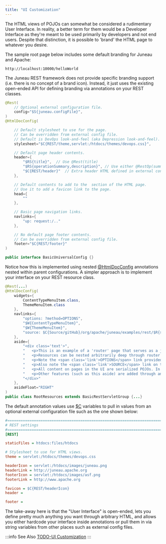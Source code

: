 ```yaml
---
title: "UI Customization"
---
```


The HTML views of POJOs can somewhat be considered a rudimentary User Interface.
In reality, a better term for them would be a Developer Interface as they're meant to be used primarily by developers
and not end users.
Despite that distinction, it is possible to 'brand' the HTML page to whatever you desire.

The sample root page below includes some default branding for Juneau and Apache:

```text
http://localhost:10000/helloWorld
```

The Juneau REST framework does not provide specific branding support (i.e. there is no concept of a brand icon).
Instead, it just uses the existing open-ended API for defining branding via annotations on your REST classes.

```java
@Rest(
    // Optional external configuration file.
    config="$S{juneau.configFile}",
)
@HtmlDocConfig(

    // Default stylesheet to use for the page.
    // Can be overridden from external config file.
    // Default is DevOps look-and-feel (aka Depression look-and-feel).
    stylesheet="$C{REST/theme,servlet:/htdocs/themes/devops.css}",

    // Default page header contents.
    header={
        "$RS{title}",  // Use @Rest(title)
        "$RS{operationSummary,description}", // Use either @RestOp(summary) or @Rest(description)
        "$C{REST/header}"  // Extra header HTML defined in external config file.
    },

    // Default contents to add to the  section of the HTML page.
    // Use it to add a favicon link to the page.
    head={
        ""
    },

    // Basic page navigation links.
    navlinks={
        "up: request:/.."
    },

    // No default page footer contents.
    // Can be overridden from external config file.
    footer="$C{REST/footer}"
)

public interface BasicUniversalConfig {}
```

Notice how this is implemented using nested [@HtmlDocConfig]({{API_DOCS}}/org/apache/juneau/html/annotation/HtmlDocConfig.html) annotations nested within parent configurations.
A simpler approach is to implement your interface on your REST resource class.

```java
@Rest(...)
@HtmlDocConfig(
    widgets={
        ContentTypeMenuItem.class,
        ThemeMenuItem.class
    },
    navlinks={
        "options: ?method=OPTIONS",
        "$W{ContentTypeMenuItem}",
        "$W{ThemeMenuItem}",
        "source: $C{Source/gitHub}/org/apache/juneau/examples/rest/$R{servletClassSimple}.java"
    },
    aside={
        "<div class='text'>",
        "	<p>This is an example of a 'router' page that serves as a jumping-off point to child resources.</p>",
        "	<p>Resources can be nested arbitrarily deep through router pages.</p>",
        "	<p>Note the <span class='link'>OPTIONS</span> link provided that lets you see the generated swagger doc for this page.</p>",
        "	<p>Also note the <span class='link'>SOURCE</span> link on these pages to view the source code for the page.</p>",
        "	<p>All content on pages in the UI are serialized POJOs. In this case, it's a serialized array of beans with 2 properties, 'name' and 'description'.</p>",
        "	<p>Other features (such as this aside) are added through annotations.</p>",
        "</div>"
    },
    asideFloat="RIGHT"
)
public class RootResources extends BasicRestServletGroup {...}
```

The default annotation values use [$C]({{API_DOCS}}/org/apache/juneau/config/vars/ConfigVar.html) variables to pull in
values from an optional external configuration file such as the one shown below:
```ini
#=======================================================================================================================
# REST settings
#=======================================================================================================================
[REST]

staticFiles = htdocs:files/htdocs

# Stylesheet to use for HTML views.
theme = servlet:/htdocs/themes/devops.css

headerIcon = servlet:/htdocs/images/juneau.png
headerLink = http://juneau.apache.org
footerIcon = servlet:/htdocs/images/asf.png
footerLink = http://www.apache.org

favicon = $C{REST/headerIcon}
header =

footer =
```
The take-away here is that the "User Interface" is open-ended, lets you define pretty much anything you want through
arbitrary HTML, and allows you either hardcode your interface inside annotations or pull them in via string variables
from other places such as external config files.

:::info See Also
[TODO-UI Customization](..)
:::
